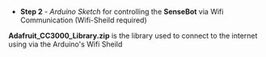 * **Step 2** - *Arduino Sketch* for controlling the **SenseBot** via Wifi Communication (Wifi-Sheild required)


**Adafruit_CC3000_Library.zip** is the library used to connect to the internet using via the Arduino's Wifi Sheild
